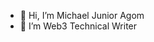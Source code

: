 - 👋 Hi, I’m Michael Junior Agom
- 👀 I’m Web3 Technical Writer

<!---
mixaeljr/mixaeljr is a ✨ special ✨ repository because its `README.md` (this file) appears on your GitHub profile.
You can click the Preview link to take a look at your changes.
--->
